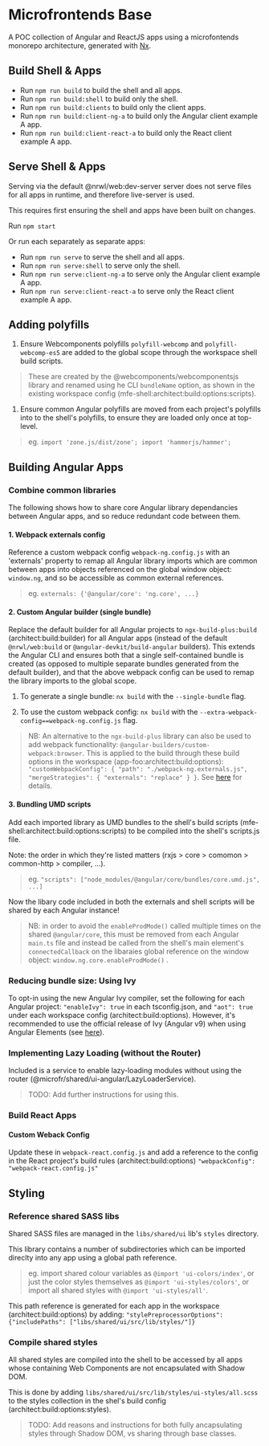 # Microfrontends Base

A POC collection of Angular and ReactJS apps using a microfontends monorepo architecture, generated with [Nx](https://nx.dev).

## Build Shell & Apps

- Run `npm run build` to build the shell and all apps.
- Run `npm run build:shell` to build only the shell.
- Run `npm run build:clients` to build only the client apps.
- Run `npm run build:client-ng-a` to build only the Angular client example A app.
- Run `npm run build:client-react-a` to build only the React client example A app.

## Serve Shell & Apps

Serving via the default @nrwl/web:dev-server server does not serve files for all apps in runtime, and therefore live-server is used.

This requires first ensuring the shell and apps have been built on changes.

Run `npm start`

Or run each separately as separate apps:

- Run `npm run serve` to serve the shell and all apps.
- Run `npm run serve:shell` to serve only the shell.
- Run `npm run serve:client-ng-a` to serve only the Angular client example A app.
- Run `npm run serve:client-react-a` to serve only the React client example A app.

## Adding polyfills

1. Ensure Webcomponents polyfills `polyfill-webcomp` and `polyfill-webcomp-es5` are added to the global scope through the workspace shell build scripts.

> These are created by the @webcomponents/webcomponentsjs library and renamed using he CLI `bundleName` option, as shown in the existing workspace config (mfe-shell:architect:build:options:scripts).

1. Ensure common Angular polyfills are moved from each project's polyfills into to the shell's polyfills, to ensure they are loaded only once at top-level.

> eg. `import 'zone.js/dist/zone'; import 'hammerjs/hammer';`

## Building Angular Apps

### Combine common libraries

The following shows how to share core Angular library dependancies between Angular apps, and so reduce redundant code between them.

#### 1. Webpack externals config

Reference a custom webpack config `webpack-ng.config.js` with an 'externals' property to remap all Angular library imports which are common between apps into objects referenced on the global window object: `window.ng`, and so be accessible as common external references.

> eg. `externals: {'@angular/core': 'ng.core', ...}`

#### 2. Custom Angular builder (single bundle)

Replace the default builder for all Angular projects to `ngx-build-plus:build` (architect:build:builder) for all Angular apps (instead of the default `@nrwl/web:build` or `@angular-devkit/build-angular` builders). This extends the Angular CLI and ensures both that a single self-contained bundle is created (as opposed to multiple separate bundles generated from the default builder), and that the above webpack config can be used to remap the library imports to the global scope.

1. To generate a single bundle: `nx build` with the `--single-bundle` flag.

1. To use the custom webpack config: `nx build` with the `--extra-webpack-config==webpack-ng.config.js` flag.

> NB: An alternative to the `ngx-build-plus` library can also be used to add webpack functionality: `@angular-builders/custom-webpack:browser`. This is applied to the build through these build options in the workspace (app-foo:architect:build:options): `"customWebpackConfig": { "path": "./webpack-ng.externals.js", "mergeStrategies": { "externals": "replace" } }`. See [here](https://www.npmjs.com/package/@angular-builders/custom-webpack#custom-webpack-browser) for details.

#### 3. Bundling UMD scripts

Add each imported library as UMD bundles to the shell's build scripts (mfe-shell:architect:build:options:scripts) to be compiled into the shell's scripts.js file.

Note: the order in which they're listed matters (rxjs > core > comomon > common-http > compiler, ...).

> eg. `"scripts": ["node_modules/@angular/core/bundles/core.umd.js", ...]`

Now the libary code included in both the externals and shell scripts will be shared by each Angular instance!

> NB: in order to avoid the `enableProdMode()` called multiple times on the shared `@angular/core`, this must be removed from each Angular `main.ts` file and instead be called from the shell's main element's `connectedCallback` on the libaraies global reference on the window object: `window.ng.core.enableProdMode()` .

### Reducing bundle size: Using Ivy

To opt-in using the new Angular Ivy compiler, set the following for each Angular project: `"enableIvy": true` in each tsconfig.json, and `"aot": true` under each workspace config (architect:build:options). However, it's recommended to use the official release of Ivy (Angular v9) when using Angular Elements (see [here](https://github.com/angular/angular/issues/30262)).

### Implementing Lazy Loading (without the Router)

Included is a service to enable lazy-loading modules without using the router (@microfr/shared/ui-angular/LazyLoaderService).

> TODO: Add further instructions for using this.

### Build React Apps

#### Custom Weback Config

Update these in `webpack-react.config.js` and add a reference to the config in the React project's build rules (architect:build:options) `"webpackConfig": "webpack-react.config.js"`

## Styling

### Reference shared SASS libs

Shared SASS files are managed in the `libs/shared/ui` lib's `styles` directory.

This library contains a number of subdirectories which can be imported direclty into any app using a global path reference.

> eg. import shared colour variables as `@import 'ui-colors/index'`, or just the color styles themselves as `@import 'ui-styles/colors'`, or import all shared styles with `@import 'ui-styles/all'`.

This path reference is generated for each app in the workspace (architect:build:options) by adding:
`"stylePreprocessorOptions": {"includePaths": ["libs/shared/ui/src/lib/styles/"]}`

### Compile shared styles

All shared styles are compiled into the shell to be accessed by all apps whose containing Web Components are not encapsulated with Shadow DOM.

This is done by adding `libs/shared/ui/src/lib/styles/ui-styles/all.scss` to the styles collection in the shel's build config (architect:build:options:styles).

> TODO: Add reasons and instructions for both fully ancapsulating styles through Shadow DOM, vs sharing through base classes.
